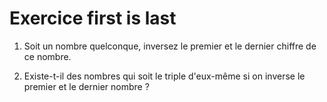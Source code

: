 # Exercice first is last

1. Soit un nombre quelconque, inversez le premier et le dernier chiffre de ce nombre.

2. Existe-t-il des nombres qui soit le triple d'eux-même si on inverse le premier et le dernier nombre ?
